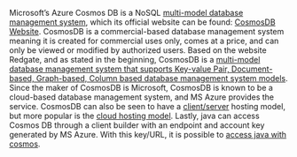 Microsoft’s Azure Cosmos DB is a NoSQL [multi-model database management system](https://medium.com/@hubfly/detailed-introduction-to-azure-cosmos-db-46c88c5673f4), which its official website can be found: [CosmosDB Website](https://azure.microsoft.com/en-us/products/cosmos-db). CosmosDB is a commercial-based database management system meaning it is created for commercial uses only, comes at a price, and can only be viewed or modified by authorized users. Based on the website Redgate, and as stated in the beginning, CosmosDB is a [multi-model database management system that supports Key-value Pair, Document-based, Graph-based, Column based database management system models](https://www.red-gate.com/simple-talk/cloud/azure/overview-of-azure-cosmos-db/). Since the maker of CosmosDB is Microsoft, CosmosDB is known to be a cloud-based database management system, and MS Azure provides the service. CosmosDB can also be seen to have a [client/server](https://learn.microsoft.com/en-us/azure/cosmos-db/nosql/sdk-connection-modes) hosting model, but more popular is the [cloud hosting model](https://intellipaat.com/blog/what-is-azure-cosmos-db/). Lastly, java can access Cosmos DB through a client builder with an endpoint and account key generated by MS Azure. With this key/URL, it is possible to [access java with cosmos](https://learn.microsoft.com/en-us/azure/cosmos-db/nosql/tutorial-java-web-app).
